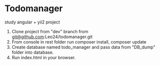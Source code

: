 # Todomanager
study angular + yii2 project

1. Clone project from "dev" branch from git@github.com:Leo24/todomanager.git
2. From console in rest folder run composer install, composer update
3. Create database named todo_manager and pass data from "DB_dump" folder into database.
4. Run index.html in your browser. 
